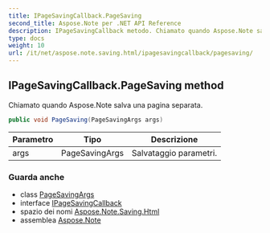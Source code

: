 ```yaml
---
title: IPageSavingCallback.PageSaving
second_title: Aspose.Note per .NET API Reference
description: IPageSavingCallback metodo. Chiamato quando Aspose.Note salva una pagina separata.
type: docs
weight: 10
url: /it/net/aspose.note.saving.html/ipagesavingcallback/pagesaving/
---
```

## IPageSavingCallback.PageSaving method

Chiamato quando Aspose.Note salva una pagina separata.

```csharp
public void PageSaving(PageSavingArgs args)
```

| Parametro | Tipo | Descrizione |
| --- | --- | --- |
| args | PageSavingArgs | Salvataggio parametri. |

### Guarda anche

* class [PageSavingArgs](../../pagesavingargs/)
* interface [IPageSavingCallback](../)
* spazio dei nomi [Aspose.Note.Saving.Html](../../ipagesavingcallback/)
* assemblea [Aspose.Note](../../../)


